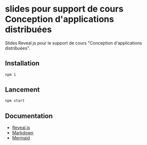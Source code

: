 # slides pour support de cours Conception d'applications distribuées

Slides Reveal.js pour le support de cours "Conception d'applications distribuées".

## Installation

```	bash
npm i 
```

## Lancement

```	bash
npm start
``` 

## Documentation

- [Reveal.js](https://revealjs.com/)
- [Markdown](https://daringfireball.net/projects/markdown/)
- [Mermaid](https://mermaid.js.org/)
